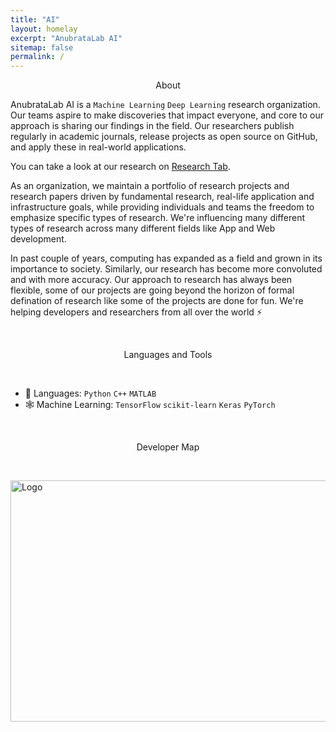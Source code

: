 ```yaml
---
title: "AI"
layout: homelay
excerpt: "AnubrataLab AI"
sitemap: false
permalink: /
---
```


<p align="center">
  About
</p>

AnubrataLab AI is a `Machine Learning` `Deep Learning` research organization. Our teams aspire to make discoveries that impact everyone, and core to our approach is sharing our findings in the field. Our researchers publish regularly in academic journals, release projects as open source on GitHub, and apply these in real-world applications.<br> 

You can take a look at our research on [Research Tab](https://anubratalab.github.io/research).

As an organization, we maintain a portfolio of research projects and research papers driven by fundamental research, real-life application and infrastructure goals, while providing individuals and teams the freedom to emphasize specific types of research. We're influencing many different types of research across many different fields like App and Web development.

In past couple of years, computing has expanded as a field and grown in its importance to society. Similarly, our research has become more convoluted and with more accuracy. Our approach to research has always been flexible, some of our projects are going beyond the horizon of formal defination of research like some of the projects are done for fun. We're helping developers and researchers from all over the world ⚡

<br>

<p align="center">
  Languages and Tools
</p>

<br>

 * 📐 Languages: `Python` `C++` `MATLAB`
 * 🕸 Machine Learning: `TensorFlow` `scikit‑learn` `Keras` `PyTorch`

<br>

<p align="center">
  Developer Map
</p>

<br>

<p>
  <a href="https://github.com/orgs/qxresearch/people">
    <img src="https://raw.githubusercontent.com/qxresearch/qxresearch.github.io/main/images/Delete/map%20qx.png" alt="Logo" width="622" height="386">
  </a>
</p>

<br>
<br>

